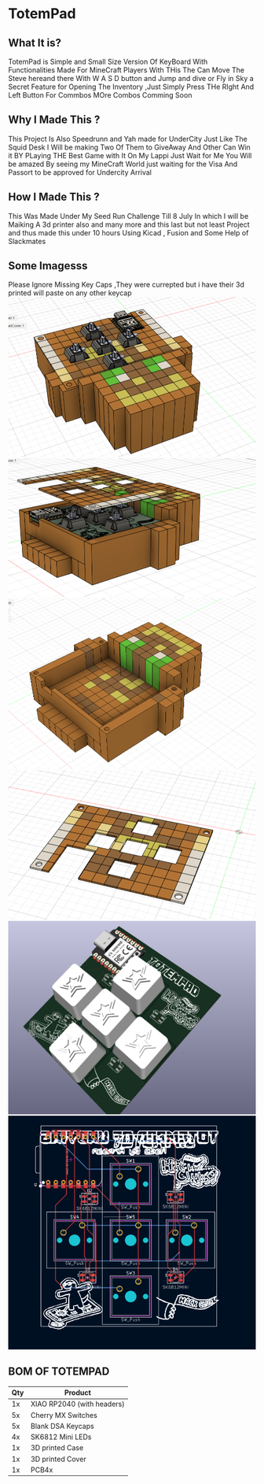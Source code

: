 # TotemPad

## What It is?
TotemPad is Simple and Small Size Version Of KeyBoard With Functionalities Made For MineCraft Players With THis The Can Move The Steve hereand there With W A S D button and Jump and dive or Fly in Sky a Secret Feature for Opening The Inventory ,Just Simply Press THe RIght And Left Button For Commbos MOre Combos Comming Soon 

## Why I Made This ?
This Project Is Also Speedrunn and Yah made for UnderCity Just Like The Squid Desk I Will be making Two Of Them to GiveAway And Other Can Win it BY PLaying THE Best Game with It On My Lappi
Just Wait for Me You Will be amazed By seeing my MineCraft World just waiting for the Visa And Passort to be approved for Undercity Arrival
 
## How I Made This ?
This Was Made Under My Seed Run Challenge Till 8 July In which I will be Maiking A 3d printer also and many more and this last but not least Project and thus made this under 10 hours Using Kicad , Fusion and Some Help of Slackmates

## Some Imagesss
Please Ignore Missing Key Caps ,They were currepted but i have their 3d printed will paste on any other keycap 
![](https://github.com/Armaan240/TotemPad/blob/main/Images/Screenshot%20(137).png)
![](https://github.com/Armaan240/TotemPad/blob/main/Images/Screenshot%20(138).png)
![](https://github.com/Armaan240/TotemPad/blob/main/Images/Screenshot%20(119).png)
![](https://github.com/Armaan240/TotemPad/blob/main/Images/Screenshot%20(135).png)
![](https://github.com/Armaan240/TotemPad/blob/main/Images/Screenshot%20(111).png)
![](https://github.com/Armaan240/TotemPad/blob/main/Images/Screenshot%20(126).png)

## BOM OF TOTEMPAD
|Qty|Product|
|----|-----|
|1x| XIAO RP2040 (with headers)|
|5x |Cherry MX Switches|
|5x| Blank DSA Keycaps|
|4x|SK6812 Mini LEDs|
|1x| 3D printed Case|
|1x| 3D printed Cover|
|1x| PCB4x| Resistors|
